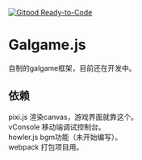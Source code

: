 [![Gitpod Ready-to-Code](https://img.shields.io/badge/Gitpod-Ready--to--Code-blue?logo=gitpod)](https://gitpod.io/#https://github.com/xys20071111/Galgame.js) 

# Galgame.js  
自制的galgame框架，目前还在开发中。  
## 依赖
pixi.js   渲染canvas，游戏界面就靠这个。  
vConsole  移动端调试控制台。  
howler.js bgm功能（未开始编写）。  
webpack   打包项目用。

